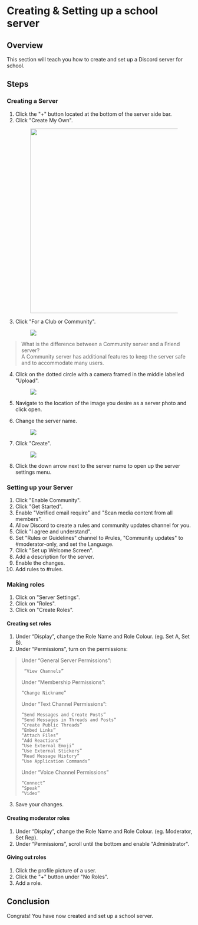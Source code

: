 # Creating & Setting up a school server

## Overview

This section will teach you how to create and set up a Discord server for school.

## Steps

### Creating a Server

1. Click the "+" button located at the bottom of the server side bar.
2. Click "Create My Own".
    <figure markdown>
        <img src="https://i.ibb.co/yqCNdfm/Screen-Shot-2023-03-28-at-9-55-33-AM.png" width="500">
    </figure>
3. Click "For a Club or Community".
    <figure markdown>
        <img src="https://i.ibb.co/rbVc3d3/Screen-Shot-2023-03-28-at-9-55-46-AM.png">
    </figure>
> What is the difference between a Community server and a Friend server?  
> A Community server has additional features to keep the server safe and to accommodate many users.
4. Click on the dotted circle with a camera framed in the middle labelled "Upload".
    <figure markdown>
        <img src="https://i.ibb.co/44GwG23/Screen-Shot-2023-03-28-at-9-56-19-AM.png">
    </figure>
5. Navigate to the location of the image you desire as a server photo and click open.
6. Change the server name.
    <figure markdown>
        <img src="https://i.ibb.co/R3H40fz/Screen-Shot-2023-03-28-at-9-56-53-AM.png">
    </figure>
7. Click "Create".
    <figure markdown>
        <img src="https://i.ibb.co/kh1rZ31/Screen-Shot-2023-03-28-at-9-57-11-AM.png">
    </figure>
8. Click the down arrow next to the server name to open up the server settings menu.
    <figure markdown>

    </figure>

### Setting up your Server

1. Click "Enable Community".
2. Click "Get Started".
3. Enable "Verified email require" and "Scan media content from all members".
4. Allow Discord to create a rules and community updates channel for you.
5. Click "I agree and understand".
6. Set "Rules or Guidelines" channel to #rules, "Community updates" to #moderator-only, and set the Language.
7. Click "Set up Welcome Screen".
8. Add a description for the server.
9. Enable the changes.
10. Add rules to #rules.

### Making roles

1. Click on "Server Settings".
2. Click on "Roles".
3. Click on "Create Roles".

#### Creating set roles

1. Under “Display”, change the Role Name and Role Colour. (eg. Set A, Set B).
2. Under “Permissions”, turn on the permissions:
> Under “General Server Permissions”:
>
>      “View Channels”
>
> Under “Membership Permissions”:
>
>     “Change Nickname”
>
> Under “Text Channel Permissions”:
>
>     “Send Messages and Create Posts”
>     “Send Messages in Threads and Posts”
>     “Create Public Threads”
>     “Embed Links”
>     “Attach Files”
>     “Add Reactions”
>     “Use External Emoji”
>     “Use External Stickers”
>     “Read Message History”
>     “Use Application Commands”
>
> Under “Voice Channel Permissions”
>
>     “Connect”
>     “Speak”
>     “Video”
3. Save your changes.

#### Creating moderator roles

1. Under “Display”, change the Role Name and Role Colour. (eg. Moderator, Set Rep).
2. Under “Permissions”, scroll until the bottom and enable "Administrator".

#### Giving out roles

1. Click the profile picture of a user.
2. Click the "+" button under "No Roles".
3. Add a role.

## Conclusion

Congrats! You have now created and set up a school server.
